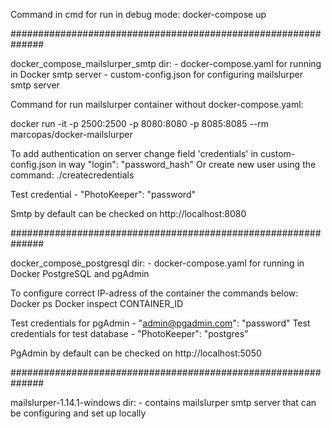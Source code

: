 Command in cmd for run in debug mode: docker-compose up 

##############################################################

docker_compose_mailslurper_smtp dir:
	- docker-compose.yaml for running in Docker smtp server
	- custom-config.json for configuring mailslurper smtp server

Command for run mailslurper container without docker-compose.yaml: 

docker run -it -p 2500:2500 -p 8080:8080 -p 8085:8085 --rm marcopas/docker-mailslurper

To add authentication on server change field 'credentials' in custom-config.json in way "login": "password_hash"
Or create new user using the command: ./createcredentials

Test credential - "PhotoKeeper": "password"

Smtp by default can be checked on http://localhost:8080

##############################################################

docker_compose_postgresql dir:
	- docker-compose.yaml for running in Docker PostgreSQL and pgAdmin

To configure correct IP-adress of the container the commands below:
	Docker ps
	Docker inspect CONTAINER_ID

Test credentials for pgAdmin - "admin@pgadmin.com": "password"
Test credentials for test database - "PhotoKeeper": "postgres"

PgAdmin by default can be checked on http://localhost:5050

##############################################################

mailslurper-1.14.1-windows dir:
	- contains mailslurper smtp server that can be configuring and set up locally
